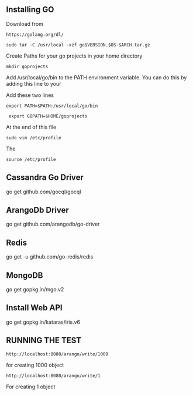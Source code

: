 
## Installing GO 

Download from 

`https://golang.org/dl/`


`sudo tar -C /usr/local -xzf go$VERSION.$OS-$ARCH.tar.gz`

Create Paths for your go projects in your home directory 

`mkdir goprojects`



Add /usr/local/go/bin to the PATH environment variable. You can do this by adding this line to your 

Add these two lines 

`export PATH=$PATH:/usr/local/go/bin`

` export GOPATH=$HOME/goprojects`


At the end of this file 

` sudo vim /etc/profile `

The 

`source /etc/profile`



## Cassandra Go Driver 

go get github.com/gocql/gocql

## ArangoDb Driver

go get github.com/arangodb/go-driver
 
 
## Redis

go get -u github.com/go-redis/redis

## MongoDB

go get gopkg.in/mgo.v2

## Install Web API

go get gopkg.in/kataras/iris.v6

## RUNNING THE TEST 

`http://localhost:8080/arango/write/1000`

for creating 1000 object 

`http://localhost:8080/arango/write/1`

For creating 1 object 


